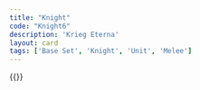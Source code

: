 ```yaml
---
title: "Knight"
code: "Knight6"
description: 'Krieg Eterna'
layout: card
tags: ['Base Set', 'Knight', 'Unit', 'Melee']
---
```

{{<card-detail-page code="Knight6" artwork="Bogatyrs by Viktor Vasnetsov (1898)" attr="Marcus Aurelius"/>}}